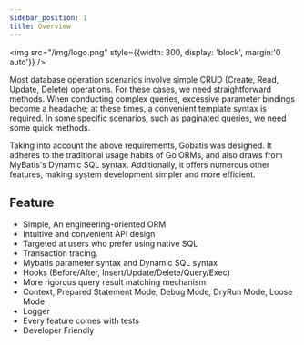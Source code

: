```yaml
---
sidebar_position: 1
title: Overview
---
```


<img src="/img/logo.png" style={{width: 300, display: 'block', margin:'0 auto'}} />

Most database operation scenarios involve simple CRUD (Create, Read, Update, Delete) operations. For these cases,
we need straightforward methods. When conducting complex queries, excessive parameter bindings become a headache; at
these times, a convenient template syntax is required. In some specific scenarios, such as paginated queries, we need
some quick methods.

Taking into account the above requirements, Gobatis was designed. It adheres to the traditional usage habits of Go ORMs,
and also draws from MyBatis's Dynamic SQL syntax. Additionally, it offers numerous other features, making system
development simpler and more efficient.

## Feature

* Simple, An engineering-oriented ORM
* Intuitive and convenient API design
* Targeted at users who prefer using native SQL
* Transaction tracing.
* Mybatis parameter syntax and Dynamic SQL syntax
* Hooks (Before/After, Insert/Update/Delete/Query/Exec)
* More rigorous query result matching mechanism
* Context, Prepared Statement Mode, Debug Mode, DryRun Mode, Loose Mode
* Logger
* Every feature comes with tests
* Developer Friendly
